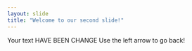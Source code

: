 ```yaml
---
layout: slide
title: "Welcome to our second slide!"
---
```

Your text HAVE BEEN CHANGE
Use the left arrow to go back!
